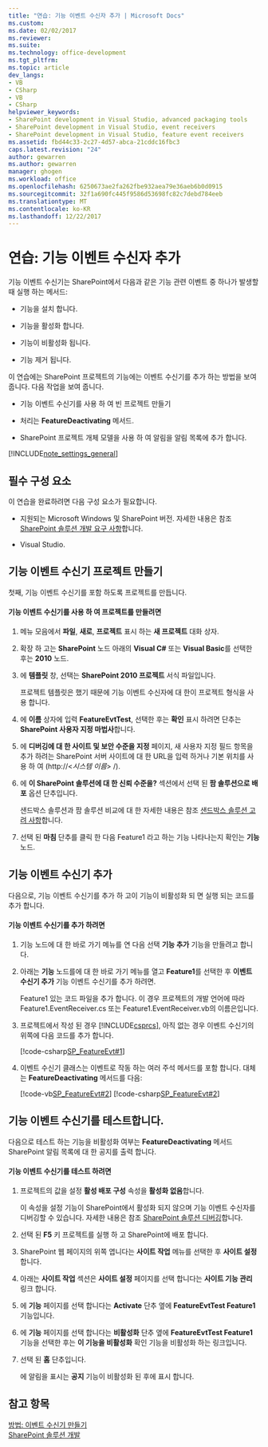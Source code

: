 ```yaml
---
title: "연습: 기능 이벤트 수신자 추가 | Microsoft Docs"
ms.custom: 
ms.date: 02/02/2017
ms.reviewer: 
ms.suite: 
ms.technology: office-development
ms.tgt_pltfrm: 
ms.topic: article
dev_langs:
- VB
- CSharp
- VB
- CSharp
helpviewer_keywords:
- SharePoint development in Visual Studio, advanced packaging tools
- SharePoint development in Visual Studio, event receivers
- SharePoint development in Visual Studio, feature event receivers
ms.assetid: fbd44c33-2c27-4d57-abca-21cddc16fbc3
caps.latest.revision: "24"
author: gewarren
ms.author: gewarren
manager: ghogen
ms.workload: office
ms.openlocfilehash: 6250673ae2fa262fbe932aea79e36aeb6b0d0915
ms.sourcegitcommit: 32f1a690fc445f9586d53698fc82c7debd784eeb
ms.translationtype: MT
ms.contentlocale: ko-KR
ms.lasthandoff: 12/22/2017
---
```

# <a name="walkthrough-add-feature-event-receivers"></a>연습: 기능 이벤트 수신자 추가
  기능 이벤트 수신기는 SharePoint에서 다음과 같은 기능 관련 이벤트 중 하나가 발생할 때 실행 하는 메서드:  
  
-   기능을 설치 합니다.  
  
-   기능을 활성화 합니다.  
  
-   기능이 비활성화 됩니다.  
  
-   기능 제거 됩니다.  
  
 이 연습에는 SharePoint 프로젝트의 기능에는 이벤트 수신기를 추가 하는 방법을 보여 줍니다. 다음 작업을 보여 줍니다.  
  
-   기능 이벤트 수신기를 사용 하 여 빈 프로젝트 만들기  
  
-   처리는 **FeatureDeactivating** 메서드.  
  
-   SharePoint 프로젝트 개체 모델을 사용 하 여 알림을 알림 목록에 추가 합니다.  
  
 [!INCLUDE[note_settings_general](../sharepoint/includes/note-settings-general-md.md)]  
  
## <a name="prerequisites"></a>필수 구성 요소  
 이 연습을 완료하려면 다음 구성 요소가 필요합니다.  
  
-   지원되는 Microsoft Windows 및 SharePoint 버전. 자세한 내용은 참조 [SharePoint 솔루션 개발 요구 사항](../sharepoint/requirements-for-developing-sharepoint-solutions.md)합니다.  
  
-   Visual Studio.  
  
## <a name="creating-a-feature-event-receiver-project"></a>기능 이벤트 수신기 프로젝트 만들기  
 첫째, 기능 이벤트 수신기를 포함 하도록 프로젝트를 만듭니다.  
  
#### <a name="to-create-a-project-with-a-feature-event-receiver"></a>기능 이벤트 수신기를 사용 하 여 프로젝트를 만들려면  
  
1.  메뉴 모음에서 **파일**, **새로**, **프로젝트** 표시 하는 **새 프로젝트** 대화 상자.  
  
2.  확장 하 고는 **SharePoint** 노드 아래의 **Visual C#** 또는 **Visual Basic**를 선택한 후는 **2010** 노드.  
  
3.  에 **템플릿** 창, 선택는 **SharePoint 2010 프로젝트** 서식 파일입니다.  
  
     프로젝트 템플릿은 했기 때문에 기능 이벤트 수신자에 대 한이 프로젝트 형식을 사용 합니다.  
  
4.  에 **이름** 상자에 입력 **FeatureEvtTest**, 선택한 후는 **확인** 표시 하려면 단추는 **SharePoint 사용자 지정 마법사**합니다.  
  
5.  에 **디버깅에 대 한 사이트 및 보안 수준을 지정** 페이지, 새 사용자 지정 필드 항목을 추가 하려는 SharePoint 서버 사이트에 대 한 URL을 입력 하거나 기본 위치를 사용 하 여 (http://\<*시스템 이름*> /).  
  
6.  에 **이 SharePoint 솔루션에 대 한 신뢰 수준을?** 섹션에서 선택 된 **팜 솔루션으로 배포** 옵션 단추입니다.  
  
     샌드박스 솔루션과 팜 솔루션 비교에 대 한 자세한 내용은 참조 [샌드박스 솔루션 고려 사항](../sharepoint/sandboxed-solution-considerations.md)합니다.  
  
7.  선택 된 **마침** 단추를 클릭 한 다음 Feature1 라고 하는 기능 나타나는지 확인는 **기능** 노드.  
  
## <a name="adding-an-event-receiver-to-the-feature"></a>기능 이벤트 수신기 추가  
 다음으로, 기능 이벤트 수신기를 추가 하 고이 기능이 비활성화 되 면 실행 되는 코드를 추가 합니다.  
  
#### <a name="to-add-an-event-receiver-to-the-feature"></a>기능 이벤트 수신기를 추가 하려면  
  
1.  기능 노드에 대 한 바로 가기 메뉴를 연 다음 선택 **기능 추가** 기능을 만들려고 합니다.  
  
2.  아래는 **기능** 노드를에 대 한 바로 가기 메뉴를 열고 **Feature1**를 선택한 후 **이벤트 수신기 추가** 기능 이벤트 수신기를 추가 하려면.  
  
     Feature1 있는 코드 파일을 추가 합니다. 이 경우 프로젝트의 개발 언어에 따라 Feature1.EventReceiver.cs 또는 Feature1.EventReceiver.vb의 이름은입니다.  
  
3.  프로젝트에서 작성 된 경우 [!INCLUDE[csprcs](../sharepoint/includes/csprcs-md.md)], 아직 없는 경우 이벤트 수신기의 위쪽에 다음 코드를 추가 합니다.  
  
     [!code-csharp[SP_FeatureEvt#1](../sharepoint/codesnippet/CSharp/featureevttest2/features/feature1/feature1.eventreceiver.cs#1)]  
  
4.  이벤트 수신기 클래스는 이벤트로 작동 하는 여러 주석 메서드를 포함 합니다. 대체는 **FeatureDeactivating** 메서드를 다음:  
  
     [!code-vb[SP_FeatureEvt#2](../sharepoint/codesnippet/VisualBasic/featureevt2vb/features/feature1/feature1.eventreceiver.vb#2)]
     [!code-csharp[SP_FeatureEvt#2](../sharepoint/codesnippet/CSharp/featureevttest2/features/feature1/feature1.eventreceiver.cs#2)]  
  
## <a name="testing-the-feature-event-receiver"></a>기능 이벤트 수신기를 테스트합니다.  
 다음으로 테스트 하는 기능을 비활성화 여부는 **FeatureDeactivating** 메서드 SharePoint 알림 목록에 대 한 공지를 출력 합니다.  
  
#### <a name="to-test-the-feature-event-receiver"></a>기능 이벤트 수신기를 테스트 하려면  
  
1.  프로젝트의 값을 설정 **활성 배포 구성** 속성을 **활성화 없음**합니다.  
  
     이 속성을 설정 기능이 SharePoint에서 활성화 되지 않으며 기능 이벤트 수신자를 디버깅할 수 있습니다. 자세한 내용은 참조 [SharePoint 솔루션 디버깅](../sharepoint/debugging-sharepoint-solutions.md)합니다.  
  
2.  선택 된 **F5** 키 프로젝트를 실행 하 고 SharePoint에 배포 합니다.  
  
3.  SharePoint 웹 페이지의 위쪽 엽니다는 **사이트 작업** 메뉴를 선택한 후 **사이트 설정**합니다.  
  
4.  아래는 **사이트 작업** 섹션은 **사이트 설정** 페이지를 선택 합니다는 **사이트 기능 관리** 링크 합니다.  
  
5.  에 **기능** 페이지를 선택 합니다는 **Activate** 단추 옆에 **FeatureEvtTest Feature1** 기능입니다.  
  
6.  에 **기능** 페이지를 선택 합니다는 **비활성화** 단추 옆에 **FeatureEvtTest Feature1** 기능을 선택한 후는 **이 기능을 비활성화**  확인 기능을 비활성화 하는 링크입니다.  
  
7.  선택 된 **홈** 단추입니다.  
  
     에 알림을 표시는 **공지** 기능이 비활성화 된 후에 표시 합니다.  
  
## <a name="see-also"></a>참고 항목  
 [방법: 이벤트 수신기 만들기](../sharepoint/how-to-create-an-event-receiver.md)   
 [SharePoint 솔루션 개발](../sharepoint/developing-sharepoint-solutions.md)  
  
  